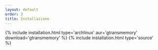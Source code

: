 ```yaml
---
layout: default
order: 3
title: Installazione
---
```

{% include installation.html type='archlinux' aur='gtransmemory' download='gtransmemory' %}
{% include installation.html type='source' %}
